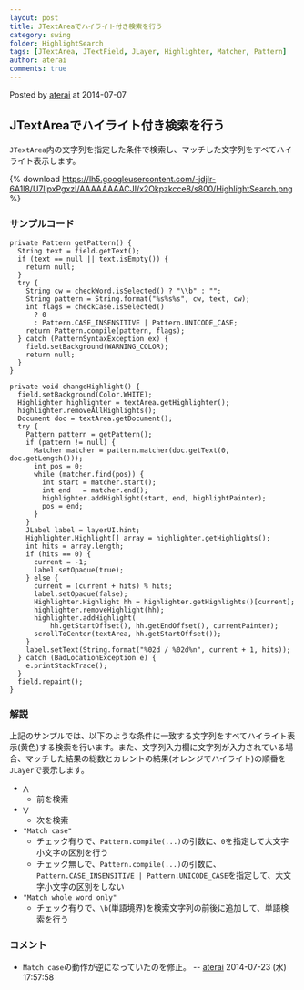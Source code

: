 ```yaml
---
layout: post
title: JTextAreaでハイライト付き検索を行う
category: swing
folder: HighlightSearch
tags: [JTextArea, JTextField, JLayer, Highlighter, Matcher, Pattern]
author: aterai
comments: true
---
```


Posted by [aterai](http://terai.xrea.jp/aterai.html) at 2014-07-07

## JTextAreaでハイライト付き検索を行う
`JTextArea`内の文字列を指定した条件で検索し、マッチした文字列をすべてハイライト表示します。


{% download https://lh5.googleusercontent.com/-jdjIr-6A1l8/U7ljpxPgxzI/AAAAAAAACJI/x2Okpzkcce8/s800/HighlightSearch.png %}

### サンプルコード
<pre class="prettyprint"><code>private Pattern getPattern() {
  String text = field.getText();
  if (text == null || text.isEmpty()) {
    return null;
  }
  try {
    String cw = checkWord.isSelected() ? "\\b" : "";
    String pattern = String.format("%s%s%s", cw, text, cw);
    int flags = checkCase.isSelected()
      ? 0
      : Pattern.CASE_INSENSITIVE | Pattern.UNICODE_CASE;
    return Pattern.compile(pattern, flags);
  } catch (PatternSyntaxException ex) {
    field.setBackground(WARNING_COLOR);
    return null;
  }
}

private void changeHighlight() {
  field.setBackground(Color.WHITE);
  Highlighter highlighter = textArea.getHighlighter();
  highlighter.removeAllHighlights();
  Document doc = textArea.getDocument();
  try {
    Pattern pattern = getPattern();
    if (pattern != null) {
      Matcher matcher = pattern.matcher(doc.getText(0, doc.getLength()));
      int pos = 0;
      while (matcher.find(pos)) {
        int start = matcher.start();
        int end   = matcher.end();
        highlighter.addHighlight(start, end, highlightPainter);
        pos = end;
      }
    }
    JLabel label = layerUI.hint;
    Highlighter.Highlight[] array = highlighter.getHighlights();
    int hits = array.length;
    if (hits == 0) {
      current = -1;
      label.setOpaque(true);
    } else {
      current = (current + hits) % hits;
      label.setOpaque(false);
      Highlighter.Highlight hh = highlighter.getHighlights()[current];
      highlighter.removeHighlight(hh);
      highlighter.addHighlight(
          hh.getStartOffset(), hh.getEndOffset(), currentPainter);
      scrollToCenter(textArea, hh.getStartOffset());
    }
    label.setText(String.format("%02d / %02d%n", current + 1, hits));
  } catch (BadLocationException e) {
    e.printStackTrace();
  }
  field.repaint();
}
</code></pre>

### 解説
上記のサンプルでは、以下のような条件に一致する文字列をすべてハイライト表示(黄色)する検索を行います。また、文字列入力欄に文字列が入力されている場合、マッチした結果の総数とカレントの結果(オレンジでハイライト)の順番を`JLayer`で表示します。

- `⋀`
    - 前を検索
- `⋁`
    - 次を検索
- `"Match case"`
    - チェック有りで、`Pattern.compile(...)`の引数に、`0`を指定して大文字小文字の区別を行う
    - チェック無しで、`Pattern.compile(...)`の引数に、`Pattern.CASE_INSENSITIVE | Pattern.UNICODE_CASE`を指定して、大文字小文字の区別をしない
- `"Match whole word only"`
    - チェック有りで、`\b`(単語境界)を検索文字列の前後に追加して、単語検索を行う

<!-- dummy comment line for breaking list -->

### コメント
- `Match case`の動作が逆になっていたのを修正。 -- [aterai](http://terai.xrea.jp/aterai.html) 2014-07-23 (水) 17:57:58

<!-- dummy comment line for breaking list -->

